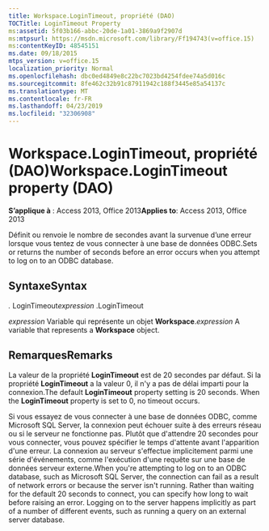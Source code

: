 ```yaml
---
title: Workspace.LoginTimeout, propriété (DAO)
TOCTitle: LoginTimeout Property
ms:assetid: 5f03b166-abbc-20de-1a01-3869a9f2907d
ms:mtpsurl: https://msdn.microsoft.com/library/Ff194743(v=office.15)
ms:contentKeyID: 48545151
ms.date: 09/18/2015
mtps_version: v=office.15
localization_priority: Normal
ms.openlocfilehash: dbc0ed4849e8c22bc7023bd4254fdee74a5d016c
ms.sourcegitcommit: 8fe462c32b91c87911942c188f3445e85a54137c
ms.translationtype: MT
ms.contentlocale: fr-FR
ms.lasthandoff: 04/23/2019
ms.locfileid: "32306908"
---
```

# <a name="workspacelogintimeout-property-dao"></a><span data-ttu-id="61363-102">Workspace.LoginTimeout, propriété (DAO)</span><span class="sxs-lookup"><span data-stu-id="61363-102">Workspace.LoginTimeout property (DAO)</span></span>


<span data-ttu-id="61363-103">**S’applique à** : Access 2013, Office 2013</span><span class="sxs-lookup"><span data-stu-id="61363-103">**Applies to**: Access 2013, Office 2013</span></span>

<span data-ttu-id="61363-104">Définit ou renvoie le nombre de secondes avant la survenue d’une erreur lorsque vous tentez de vous connecter à une base de données ODBC.</span><span class="sxs-lookup"><span data-stu-id="61363-104">Sets or returns the number of seconds before an error occurs when you attempt to log on to an ODBC database.</span></span>

## <a name="syntax"></a><span data-ttu-id="61363-105">Syntaxe</span><span class="sxs-lookup"><span data-stu-id="61363-105">Syntax</span></span>

<span data-ttu-id="61363-106">*.* LoginTimeout</span><span class="sxs-lookup"><span data-stu-id="61363-106">*expression* .LoginTimeout</span></span>

<span data-ttu-id="61363-107">*expression* Variable qui représente un objet **Workspace**.</span><span class="sxs-lookup"><span data-stu-id="61363-107">*expression* A variable that represents a **Workspace** object.</span></span>

## <a name="remarks"></a><span data-ttu-id="61363-108">Remarques</span><span class="sxs-lookup"><span data-stu-id="61363-108">Remarks</span></span>

<span data-ttu-id="61363-p101">La valeur de la propriété **LoginTimeout** est de 20 secondes par défaut. Si la propriété **LoginTimeout** a la valeur 0, il n'y a pas de délai imparti pour la connexion.</span><span class="sxs-lookup"><span data-stu-id="61363-p101">The default **LoginTimeout** property setting is 20 seconds. When the **LoginTimeout** property is set to 0, no timeout occurs.</span></span>

<span data-ttu-id="61363-p102">Si vous essayez de vous connecter à une base de données ODBC, comme Microsoft SQL Server, la connexion peut échouer suite à des erreurs réseau ou si le serveur ne fonctionne pas. Plutôt que d'attendre 20 secondes pour vous connecter, vous pouvez spécifier le temps d'attente avant l'apparition d'une erreur. La connexion au serveur s'effectue implicitement parmi une série d'événements, comme l'exécution d'une requête sur une base de données serveur externe.</span><span class="sxs-lookup"><span data-stu-id="61363-p102">When you're attempting to log on to an ODBC database, such as Microsoft SQL Server, the connection can fail as a result of network errors or because the server isn't running. Rather than waiting for the default 20 seconds to connect, you can specify how long to wait before raising an error. Logging on to the server happens implicitly as part of a number of different events, such as running a query on an external server database.</span></span>

